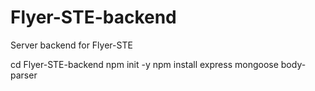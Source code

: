 # Flyer-STE-backend
Server backend for Flyer-STE

cd Flyer-STE-backend
npm init -y
npm install express mongoose body-parser
